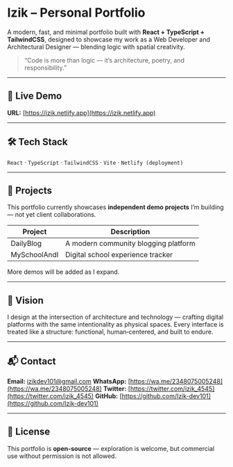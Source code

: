 # Izik – Personal Portfolio

A modern, fast, and minimal portfolio built with **React + TypeScript + TailwindCSS**, designed to showcase my work as a Web Developer and Architectural Designer — blending logic with spatial creativity.

> “Code is more than logic — it’s architecture, poetry, and responsibility.”

---

## 🚀 Live Demo

**URL:** [https://izik.netlify.app](https://izik.netlify.app)

---

## 🛠️ Tech Stack

`React` · `TypeScript` · `TailwindCSS` · `Vite` · `Netlify (deployment)`

---

## 📌 Projects

This portfolio currently showcases **independent demo projects** I’m building — not yet client collaborations.

| Project      | Description                          |
| ------------ | ------------------------------------ |
| DailyBlog    | A modern community blogging platform |
| MySchoolAndI | Digital school experience tracker    |

More demos will be added as I expand.

---

## 🎯 Vision

I design at the intersection of architecture and technology — crafting digital platforms with the same intentionality as physical spaces. Every interface is treated like a structure: functional, human‑centered, and built to endure.

---

## 📬 Contact

**Email:** [izikdev101@gmail.com](mailto:izikdev101@gmail.com)
**WhatsApp:** [https://wa.me/2348075005248](https://wa.me/2348075005248)
**Twitter:** [https://twitter.com/izik_4545](https://twitter.com/izik_4545)
**GitHub:** [https://github.com/Izik-dev101](https://github.com/Izik-dev101)

---

## 📄 License

This portfolio is **open-source** — exploration is welcome, but commercial use without permission is not allowed.
